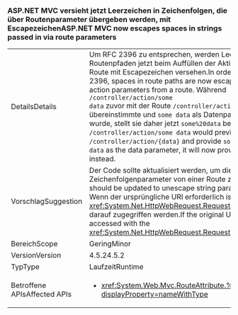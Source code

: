 ### <a name="aspnet-mvc-now-escapes-spaces-in-strings-passed-in-via-route-parameters"></a><span data-ttu-id="dd0ad-101">ASP.NET MVC versieht jetzt Leerzeichen in Zeichenfolgen, die über Routenparameter übergeben werden, mit Escapezeichen</span><span class="sxs-lookup"><span data-stu-id="dd0ad-101">ASP.NET MVC now escapes spaces in strings passed in via route parameters</span></span>

|   |   |
|---|---|
|<span data-ttu-id="dd0ad-102">Details</span><span class="sxs-lookup"><span data-stu-id="dd0ad-102">Details</span></span>|<span data-ttu-id="dd0ad-103">Um RFC 2396 zu entsprechen, werden Leerzeichen in Routenpfaden jetzt beim Auffüllen der Aktionsparameter von einer Route mit Escapezeichen versehen.</span><span class="sxs-lookup"><span data-stu-id="dd0ad-103">In order to conform to RFC 2396, spaces in route paths are now escaped when populating action parameters from a route.</span></span> <span data-ttu-id="dd0ad-104">Während <code>/controller/action/some data</code> zuvor mit der Route <code>/controller/action/{data}</code> übereinstimmte und <code>some data</code> als Datenparameter bereitgestellt wurde, stellt sie daher jetzt <code>some%20data</code> bereit.</span><span class="sxs-lookup"><span data-stu-id="dd0ad-104">So, whereas  <code>/controller/action/some data</code> would previously match the route <code>/controller/action/{data}</code> and provide <code>some data</code> as the data parameter, it will now provide <code>some%20data</code> instead.</span></span>|
|<span data-ttu-id="dd0ad-105">Vorschlag</span><span class="sxs-lookup"><span data-stu-id="dd0ad-105">Suggestion</span></span>|<span data-ttu-id="dd0ad-106">Der Code sollte aktualisiert werden, um die Escapezeichen der Zeichenfolgenparameter von einer Route zu entfernen.</span><span class="sxs-lookup"><span data-stu-id="dd0ad-106">Code should be updated to unescape string parameters from a route.</span></span> <span data-ttu-id="dd0ad-107">Wenn der ursprüngliche URI erforderlich ist, kann mithilfe der <xref:System.Net.HttpWebRequest.RequestUri>.OriginalString-API darauf zugegriffen werden.</span><span class="sxs-lookup"><span data-stu-id="dd0ad-107">If the original URI is needed, it can be accessed with the <xref:System.Net.HttpWebRequest.RequestUri>.OriginalString API.</span></span>|
|<span data-ttu-id="dd0ad-108">Bereich</span><span class="sxs-lookup"><span data-stu-id="dd0ad-108">Scope</span></span>|<span data-ttu-id="dd0ad-109">Gering</span><span class="sxs-lookup"><span data-stu-id="dd0ad-109">Minor</span></span>|
|<span data-ttu-id="dd0ad-110">Version</span><span class="sxs-lookup"><span data-stu-id="dd0ad-110">Version</span></span>|<span data-ttu-id="dd0ad-111">4.5.2</span><span class="sxs-lookup"><span data-stu-id="dd0ad-111">4.5.2</span></span>|
|<span data-ttu-id="dd0ad-112">Typ</span><span class="sxs-lookup"><span data-stu-id="dd0ad-112">Type</span></span>|<span data-ttu-id="dd0ad-113">Laufzeit</span><span class="sxs-lookup"><span data-stu-id="dd0ad-113">Runtime</span></span>|
|<span data-ttu-id="dd0ad-114">Betroffene APIs</span><span class="sxs-lookup"><span data-stu-id="dd0ad-114">Affected APIs</span></span>|<ul><li><xref:System.Web.Mvc.RouteAttribute.%23ctor(System.String)?displayProperty=nameWithType></li></ul>|


